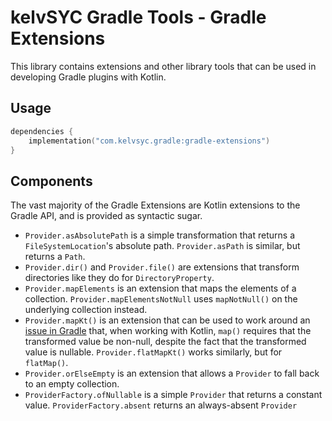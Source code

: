 # kelvSYC Gradle Tools - Gradle Extensions

This library contains extensions and other library tools that can be used in developing Gradle plugins with Kotlin.

## Usage

```kotlin
dependencies {
    implementation("com.kelvsyc.gradle:gradle-extensions")
}
```

## Components

The vast majority of the Gradle Extensions are Kotlin extensions to the Gradle API, and is provided as syntactic sugar.

* `Provider.asAbsolutePath` is a simple transformation that returns a `FileSystemLocation`'s absolute path.
  `Provider.asPath` is similar, but returns a `Path`.
* `Provider.dir()` and `Provider.file()` are extensions that transform directories like they do for `DirectoryProperty`.
* `Provider.mapElements` is an extension that maps the elements of a collection. `Provider.mapElementsNotNull` uses
  `mapNotNull()` on the underlying collection instead.
* `Provider.mapKt()` is an extension that can be used to work around an [issue in Gradle](https://github.com/gradle/gradle/issues/12388)
  that, when working with Kotlin, `map()` requires that the transformed value be non-null, despite the fact that the
  transformed value is nullable. `Provider.flatMapKt()` works similarly, but for `flatMap()`.
* `Provider.orElseEmpty` is an extension that allows a `Provider` to fall back to an empty collection.
* `ProviderFactory.ofNullable` is a simple `Provider` that returns a constant value. `ProviderFactory.absent` returns
  an always-absent `Provider`
